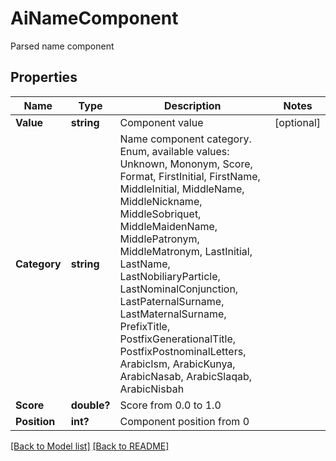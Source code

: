 # AiNameComponent
Parsed name component             

## Properties
Name | Type | Description | Notes
------------ | ------------- | ------------- | -------------
**Value** | **string** | Component value              | [optional] 
**Category** | **string** | Name component category. Enum, available values: Unknown, Mononym, Score, Format, FirstInitial, FirstName, MiddleInitial, MiddleName, MiddleNickname, MiddleSobriquet, MiddleMaidenName, MiddlePatronym, MiddleMatronym, LastInitial, LastName, LastNobiliaryParticle, LastNominalConjunction, LastPaternalSurname, LastMaternalSurname, PrefixTitle, PostfixGenerationalTitle, PostfixPostnominalLetters, ArabicIsm, ArabicKunya, ArabicNasab, ArabicSlaqab, ArabicNisbah | 
**Score** | **double?** | Score from 0.0 to 1.0              | 
**Position** | **int?** | Component position from 0              | 


[[Back to Model list]](Models.md) [[Back to README]](README.md)


